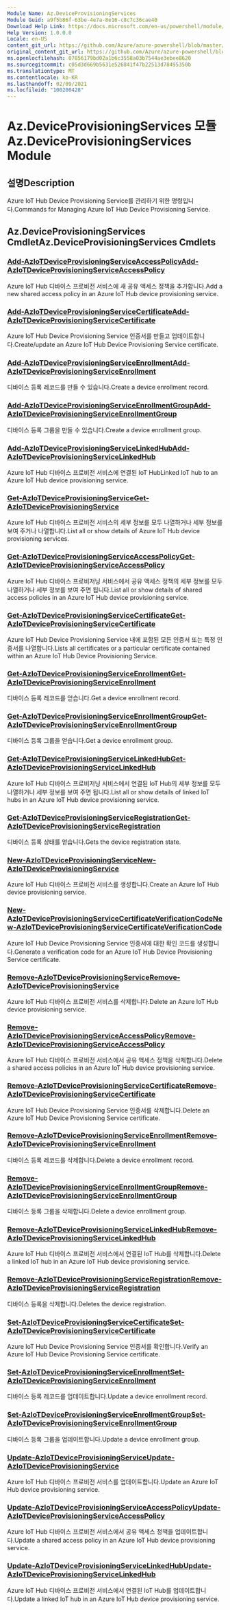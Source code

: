 ```yaml
---
Module Name: Az.DeviceProvisioningServices
Module Guid: a9f5b86f-63be-4e7a-8e16-c8c7c36cae40
Download Help Link: https://docs.microsoft.com/en-us/powershell/module/az.deviceprovisioningservices
Help Version: 1.0.0.0
Locale: en-US
content_git_url: https://github.com/Azure/azure-powershell/blob/master/src/DeviceProvisioningServices/DeviceProvisioningServices/help/Az.DeviceProvisioningServices.md
original_content_git_url: https://github.com/Azure/azure-powershell/blob/master/src/DeviceProvisioningServices/DeviceProvisioningServices/help/Az.DeviceProvisioningServices.md
ms.openlocfilehash: 07856179bd02a1b6c3558a03b7544ae3ebee8620
ms.sourcegitcommit: c05d3d669b5631e526841f47b22513d78495350b
ms.translationtype: MT
ms.contentlocale: ko-KR
ms.lasthandoff: 02/09/2021
ms.locfileid: "100200428"
---
```

# <span data-ttu-id="01c76-101">Az.DeviceProvisioningServices 모듈</span><span class="sxs-lookup"><span data-stu-id="01c76-101">Az.DeviceProvisioningServices Module</span></span>
## <span data-ttu-id="01c76-102">설명</span><span class="sxs-lookup"><span data-stu-id="01c76-102">Description</span></span>
<span data-ttu-id="01c76-103">Azure IoT Hub Device Provisioning Service를 관리하기 위한 명령입니다.</span><span class="sxs-lookup"><span data-stu-id="01c76-103">Commands for Managing Azure IoT Hub Device Provisioning Service.</span></span>

## <span data-ttu-id="01c76-104">Az.DeviceProvisioningServices Cmdlet</span><span class="sxs-lookup"><span data-stu-id="01c76-104">Az.DeviceProvisioningServices Cmdlets</span></span>
### [<span data-ttu-id="01c76-105">Add-AzIoTDeviceProvisioningServiceAccessPolicy</span><span class="sxs-lookup"><span data-stu-id="01c76-105">Add-AzIoTDeviceProvisioningServiceAccessPolicy</span></span>](Add-AzIoTDeviceProvisioningServiceAccessPolicy.md)
<span data-ttu-id="01c76-106">Azure IoT Hub 디바이스 프로비전 서비스에 새 공유 액세스 정책을 추가합니다.</span><span class="sxs-lookup"><span data-stu-id="01c76-106">Add a new shared access policy in an Azure IoT Hub device provisioning service.</span></span>

### [<span data-ttu-id="01c76-107">Add-AzIoTDeviceProvisioningServiceCertificate</span><span class="sxs-lookup"><span data-stu-id="01c76-107">Add-AzIoTDeviceProvisioningServiceCertificate</span></span>](Add-AzIoTDeviceProvisioningServiceCertificate.md)
<span data-ttu-id="01c76-108">Azure IoT Hub Device Provisioning Service 인증서를 만들고 업데이트합니다.</span><span class="sxs-lookup"><span data-stu-id="01c76-108">Create/update an Azure IoT Hub Device Provisioning Service certificate.</span></span>

### [<span data-ttu-id="01c76-109">Add-AzIoTDeviceProvisioningServiceEnrollment</span><span class="sxs-lookup"><span data-stu-id="01c76-109">Add-AzIoTDeviceProvisioningServiceEnrollment</span></span>](Add-AzIoTDeviceProvisioningServiceEnrollment.md)
<span data-ttu-id="01c76-110">디바이스 등록 레코드를 만들 수 있습니다.</span><span class="sxs-lookup"><span data-stu-id="01c76-110">Create a device enrollment record.</span></span>

### [<span data-ttu-id="01c76-111">Add-AzIoTDeviceProvisioningServiceEnrollmentGroup</span><span class="sxs-lookup"><span data-stu-id="01c76-111">Add-AzIoTDeviceProvisioningServiceEnrollmentGroup</span></span>](Add-AzIoTDeviceProvisioningServiceEnrollmentGroup.md)
<span data-ttu-id="01c76-112">디바이스 등록 그룹을 만들 수 있습니다.</span><span class="sxs-lookup"><span data-stu-id="01c76-112">Create a device enrollment group.</span></span>

### [<span data-ttu-id="01c76-113">Add-AzIoTDeviceProvisioningServiceLinkedHub</span><span class="sxs-lookup"><span data-stu-id="01c76-113">Add-AzIoTDeviceProvisioningServiceLinkedHub</span></span>](Add-AzIoTDeviceProvisioningServiceLinkedHub.md)
<span data-ttu-id="01c76-114">Azure IoT Hub 디바이스 프로비전 서비스에 연결된 IoT Hub</span><span class="sxs-lookup"><span data-stu-id="01c76-114">Linked IoT hub to an Azure IoT Hub device provisioning service.</span></span>

### [<span data-ttu-id="01c76-115">Get-AzIoTDeviceProvisioningService</span><span class="sxs-lookup"><span data-stu-id="01c76-115">Get-AzIoTDeviceProvisioningService</span></span>](Get-AzIoTDeviceProvisioningService.md)
<span data-ttu-id="01c76-116">Azure IoT Hub 디바이스 프로비전 서비스의 세부 정보를 모두 나열하거나 세부 정보를 보여 주거나 나열합니다.</span><span class="sxs-lookup"><span data-stu-id="01c76-116">List all or show details of Azure IoT Hub device provisioning services.</span></span>

### [<span data-ttu-id="01c76-117">Get-AzIoTDeviceProvisioningServiceAccessPolicy</span><span class="sxs-lookup"><span data-stu-id="01c76-117">Get-AzIoTDeviceProvisioningServiceAccessPolicy</span></span>](Get-AzIoTDeviceProvisioningServiceAccessPolicy.md)
<span data-ttu-id="01c76-118">Azure IoT Hub 디바이스 프로비저닝 서비스에서 공유 액세스 정책의 세부 정보를 모두 나열하거나 세부 정보를 보여 주면 됩니다.</span><span class="sxs-lookup"><span data-stu-id="01c76-118">List all or show details of shared access policies in an Azure IoT Hub device provisioning service.</span></span>

### [<span data-ttu-id="01c76-119">Get-AzIoTDeviceProvisioningServiceCertificate</span><span class="sxs-lookup"><span data-stu-id="01c76-119">Get-AzIoTDeviceProvisioningServiceCertificate</span></span>](Get-AzIoTDeviceProvisioningServiceCertificate.md)
<span data-ttu-id="01c76-120">Azure IoT Hub Device Provisioning Service 내에 포함된 모든 인증서 또는 특정 인증서를 나열합니다.</span><span class="sxs-lookup"><span data-stu-id="01c76-120">Lists all certificates or a particular certificate contained within an Azure IoT Hub Device Provisioning Service.</span></span>

### [<span data-ttu-id="01c76-121">Get-AzIoTDeviceProvisioningServiceEnrollment</span><span class="sxs-lookup"><span data-stu-id="01c76-121">Get-AzIoTDeviceProvisioningServiceEnrollment</span></span>](Get-AzIoTDeviceProvisioningServiceEnrollment.md)
<span data-ttu-id="01c76-122">디바이스 등록 레코드를 얻습니다.</span><span class="sxs-lookup"><span data-stu-id="01c76-122">Get a device enrollment record.</span></span>

### [<span data-ttu-id="01c76-123">Get-AzIoTDeviceProvisioningServiceEnrollmentGroup</span><span class="sxs-lookup"><span data-stu-id="01c76-123">Get-AzIoTDeviceProvisioningServiceEnrollmentGroup</span></span>](Get-AzIoTDeviceProvisioningServiceEnrollmentGroup.md)
<span data-ttu-id="01c76-124">디바이스 등록 그룹을 얻습니다.</span><span class="sxs-lookup"><span data-stu-id="01c76-124">Get a device enrollment group.</span></span>

### [<span data-ttu-id="01c76-125">Get-AzIoTDeviceProvisioningServiceLinkedHub</span><span class="sxs-lookup"><span data-stu-id="01c76-125">Get-AzIoTDeviceProvisioningServiceLinkedHub</span></span>](Get-AzIoTDeviceProvisioningServiceLinkedHub.md)
<span data-ttu-id="01c76-126">Azure IoT Hub 디바이스 프로비저닝 서비스에서 연결된 IoT Hub의 세부 정보를 모두 나열하거나 세부 정보를 보여 주면 됩니다.</span><span class="sxs-lookup"><span data-stu-id="01c76-126">List all or show details of linked IoT hubs in an Azure IoT Hub device provisioning service.</span></span>

### [<span data-ttu-id="01c76-127">Get-AzIoTDeviceProvisioningServiceRegistration</span><span class="sxs-lookup"><span data-stu-id="01c76-127">Get-AzIoTDeviceProvisioningServiceRegistration</span></span>](Get-AzIoTDeviceProvisioningServiceRegistration.md)
<span data-ttu-id="01c76-128">디바이스 등록 상태를 얻습니다.</span><span class="sxs-lookup"><span data-stu-id="01c76-128">Gets the device registration state.</span></span>

### [<span data-ttu-id="01c76-129">New-AzIoTDeviceProvisioningService</span><span class="sxs-lookup"><span data-stu-id="01c76-129">New-AzIoTDeviceProvisioningService</span></span>](New-AzIoTDeviceProvisioningService.md)
<span data-ttu-id="01c76-130">Azure IoT Hub 디바이스 프로비전 서비스를 생성합니다.</span><span class="sxs-lookup"><span data-stu-id="01c76-130">Create an Azure IoT Hub device provisioning service.</span></span>

### [<span data-ttu-id="01c76-131">New-AzIoTDeviceProvisioningServiceCertificateVerificationCode</span><span class="sxs-lookup"><span data-stu-id="01c76-131">New-AzIoTDeviceProvisioningServiceCertificateVerificationCode</span></span>](New-AzIoTDeviceProvisioningServiceCertificateVerificationCode.md)
<span data-ttu-id="01c76-132">Azure IoT Hub Device Provisioning Service 인증서에 대한 확인 코드를 생성합니다.</span><span class="sxs-lookup"><span data-stu-id="01c76-132">Generate a verification code for an Azure IoT Hub Device Provisioning Service certificate.</span></span>

### [<span data-ttu-id="01c76-133">Remove-AzIoTDeviceProvisioningService</span><span class="sxs-lookup"><span data-stu-id="01c76-133">Remove-AzIoTDeviceProvisioningService</span></span>](Remove-AzIoTDeviceProvisioningService.md)
<span data-ttu-id="01c76-134">Azure IoT Hub 디바이스 프로비전 서비스를 삭제합니다.</span><span class="sxs-lookup"><span data-stu-id="01c76-134">Delete an Azure IoT Hub device provisioning service.</span></span>

### [<span data-ttu-id="01c76-135">Remove-AzIoTDeviceProvisioningServiceAccessPolicy</span><span class="sxs-lookup"><span data-stu-id="01c76-135">Remove-AzIoTDeviceProvisioningServiceAccessPolicy</span></span>](Remove-AzIoTDeviceProvisioningServiceAccessPolicy.md)
<span data-ttu-id="01c76-136">Azure IoT Hub 디바이스 프로비전 서비스에서 공유 액세스 정책을 삭제합니다.</span><span class="sxs-lookup"><span data-stu-id="01c76-136">Delete a shared access policies in an Azure IoT Hub device provisioning service.</span></span>

### [<span data-ttu-id="01c76-137">Remove-AzIoTDeviceProvisioningServiceCertificate</span><span class="sxs-lookup"><span data-stu-id="01c76-137">Remove-AzIoTDeviceProvisioningServiceCertificate</span></span>](Remove-AzIoTDeviceProvisioningServiceCertificate.md)
<span data-ttu-id="01c76-138">Azure IoT Hub Device Provisioning Service 인증서를 삭제합니다.</span><span class="sxs-lookup"><span data-stu-id="01c76-138">Delete an Azure IoT Hub Device Provisioning Service certificate.</span></span>

### [<span data-ttu-id="01c76-139">Remove-AzIoTDeviceProvisioningServiceEnrollment</span><span class="sxs-lookup"><span data-stu-id="01c76-139">Remove-AzIoTDeviceProvisioningServiceEnrollment</span></span>](Remove-AzIoTDeviceProvisioningServiceEnrollment.md)
<span data-ttu-id="01c76-140">디바이스 등록 레코드를 삭제합니다.</span><span class="sxs-lookup"><span data-stu-id="01c76-140">Delete a device enrollment record.</span></span>

### [<span data-ttu-id="01c76-141">Remove-AzIoTDeviceProvisioningServiceEnrollmentGroup</span><span class="sxs-lookup"><span data-stu-id="01c76-141">Remove-AzIoTDeviceProvisioningServiceEnrollmentGroup</span></span>](Remove-AzIoTDeviceProvisioningServiceEnrollmentGroup.md)
<span data-ttu-id="01c76-142">디바이스 등록 그룹을 삭제합니다.</span><span class="sxs-lookup"><span data-stu-id="01c76-142">Delete a device enrollment group.</span></span>

### [<span data-ttu-id="01c76-143">Remove-AzIoTDeviceProvisioningServiceLinkedHub</span><span class="sxs-lookup"><span data-stu-id="01c76-143">Remove-AzIoTDeviceProvisioningServiceLinkedHub</span></span>](Remove-AzIoTDeviceProvisioningServiceLinkedHub.md)
<span data-ttu-id="01c76-144">Azure IoT Hub 디바이스 프로비전 서비스에서 연결된 IoT Hub를 삭제합니다.</span><span class="sxs-lookup"><span data-stu-id="01c76-144">Delete a linked IoT hub in an Azure IoT Hub device provisioning service.</span></span>

### [<span data-ttu-id="01c76-145">Remove-AzIoTDeviceProvisioningServiceRegistration</span><span class="sxs-lookup"><span data-stu-id="01c76-145">Remove-AzIoTDeviceProvisioningServiceRegistration</span></span>](Remove-AzIoTDeviceProvisioningServiceRegistration.md)
<span data-ttu-id="01c76-146">디바이스 등록을 삭제합니다.</span><span class="sxs-lookup"><span data-stu-id="01c76-146">Deletes the device registration.</span></span>

### [<span data-ttu-id="01c76-147">Set-AzIoTDeviceProvisioningServiceCertificate</span><span class="sxs-lookup"><span data-stu-id="01c76-147">Set-AzIoTDeviceProvisioningServiceCertificate</span></span>](Set-AzIoTDeviceProvisioningServiceCertificate.md)
<span data-ttu-id="01c76-148">Azure IoT Hub Device Provisioning Service 인증서를 확인합니다.</span><span class="sxs-lookup"><span data-stu-id="01c76-148">Verify an Azure IoT Hub Device Provisioning Service certificate.</span></span>

### [<span data-ttu-id="01c76-149">Set-AzIoTDeviceProvisioningServiceEnrollment</span><span class="sxs-lookup"><span data-stu-id="01c76-149">Set-AzIoTDeviceProvisioningServiceEnrollment</span></span>](Set-AzIoTDeviceProvisioningServiceEnrollment.md)
<span data-ttu-id="01c76-150">디바이스 등록 레코드를 업데이트합니다.</span><span class="sxs-lookup"><span data-stu-id="01c76-150">Update a device enrollment record.</span></span>

### [<span data-ttu-id="01c76-151">Set-AzIoTDeviceProvisioningServiceEnrollmentGroup</span><span class="sxs-lookup"><span data-stu-id="01c76-151">Set-AzIoTDeviceProvisioningServiceEnrollmentGroup</span></span>](Set-AzIoTDeviceProvisioningServiceEnrollmentGroup.md)
<span data-ttu-id="01c76-152">디바이스 등록 그룹을 업데이트합니다.</span><span class="sxs-lookup"><span data-stu-id="01c76-152">Update a device enrollment group.</span></span>

### [<span data-ttu-id="01c76-153">Update-AzIoTDeviceProvisioningService</span><span class="sxs-lookup"><span data-stu-id="01c76-153">Update-AzIoTDeviceProvisioningService</span></span>](Update-AzIoTDeviceProvisioningService.md)
<span data-ttu-id="01c76-154">Azure IoT Hub 디바이스 프로비전 서비스를 업데이트합니다.</span><span class="sxs-lookup"><span data-stu-id="01c76-154">Update an Azure IoT Hub device provisioning service.</span></span>

### [<span data-ttu-id="01c76-155">Update-AzIoTDeviceProvisioningServiceAccessPolicy</span><span class="sxs-lookup"><span data-stu-id="01c76-155">Update-AzIoTDeviceProvisioningServiceAccessPolicy</span></span>](Update-AzIoTDeviceProvisioningServiceAccessPolicy.md)
<span data-ttu-id="01c76-156">Azure IoT Hub 디바이스 프로비전 서비스에서 공유 액세스 정책을 업데이트합니다.</span><span class="sxs-lookup"><span data-stu-id="01c76-156">Update a shared access policy in an Azure IoT Hub device provisioning service.</span></span>

### [<span data-ttu-id="01c76-157">Update-AzIoTDeviceProvisioningServiceLinkedHub</span><span class="sxs-lookup"><span data-stu-id="01c76-157">Update-AzIoTDeviceProvisioningServiceLinkedHub</span></span>](Update-AzIoTDeviceProvisioningServiceLinkedHub.md)
<span data-ttu-id="01c76-158">Azure IoT Hub 디바이스 프로비전 서비스에서 연결된 IoT Hub를 업데이트합니다.</span><span class="sxs-lookup"><span data-stu-id="01c76-158">Update a linked IoT hub in an Azure IoT Hub device provisioning service.</span></span>

